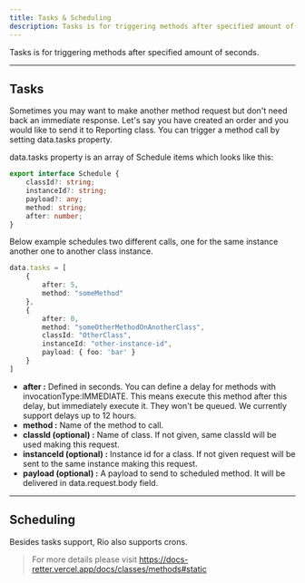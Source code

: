 ```yaml
---
title: Tasks & Scheduling
description: Tasks is for triggering methods after specified amount of seconds.
---
```


Tasks is for triggering methods after specified amount of seconds.

---

## Tasks

Sometimes you may want to make another method request but don't need back an immediate response.
Let's say you have created an order and you would like to send it to Reporting class.
You can trigger a method call by setting data.tasks property.

data.tasks property is an array of Schedule items which looks like this:

```typescript
export interface Schedule {
    classId?: string;
    instanceId?: string;
    payload?: any;
    method: string;
    after: number;
}
```

Below example schedules two different calls, one for the same instance another one to another class instance.

```typescript
data.tasks = [
    {
        after: 5,
        method: "someMethod"
    },
    {
        after: 0,
        method: "someOtherMethodOnAnotherClass",
        classId: "OtherClass",
        instanceId: "other-instance-id",
        payload: { foo: 'bar' }
    }
]
```

- **after :** Defined in seconds. You can define a delay for methods with invocationType:IMMEDIATE. This means execute this method after this delay, but immediately execute it. They won't be queued. We currently support delays up to 12 hours.
- **method :** Name of the method to call.
- **classId (optional) :** Name of class. If not given, same classId will be used making this request.
- **instanceId (optional) :** Instance id for a class. If not given request will be sent to the same instance making this request.
- **payload (optional) :** A payload to send to scheduled method. It will be delivered in data.request.body field.

---

## Scheduling

Besides tasks support, Rio also supports crons.

> For more details please visit <https://docs-retter.vercel.app/docs/classes/methods#static>
